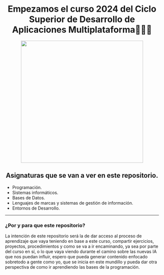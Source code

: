 <p align="center" width="350">      
<h1 align="center" > Empezamos el curso 2024 del Ciclo Superior de Desarrollo de Aplicaciones Multiplataforma🧑🏻‍💻 </h1>

<p align="center" width="400">


<img width="400" src="https://github.com/user-attachments/assets/1b2534a7-d064-4d40-a3f0-066e0bf32685">
</p>

<h2 align="center">Asignaturas que se van a ver en este repositorio.</h2>

<p>

- Programación.
- Sistemas informáticos.
- Bases de Datos.
- Lenguajes de marcas y sistemas de gestión de información.
- Entornos de Desarrollo.
</p>

***

<h3>¿Por y para que este repositorio?</h3>

<p>  La intención de este repositorio será la de dar acceso al proceso de aprendizaje que vaya teniendo en base a este curso, compartir ejercicios,
 proyectos, procedimientos y como se va a ir encaminando, ya sea por parte del curso en sí, o lo que vaya viendo durante el camino sobre las nuevas
IA que nos puedan influir, espero que pueda generar contenido enfocado sobretodo a gente como yo, que se inicia en este mundillo y pueda dar otra 
perspectiva de como ir aprendiendo las bases de la programación.</p>
